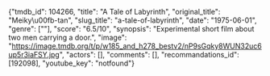 {"tmdb_id": 104266, "title": "A Tale of Labyrinth", "original_title": "Meiky\u00fb-tan", "slug_title": "a-tale-of-labyrinth", "date": "1975-06-01", "genre": [""], "score": "6.5/10", "synopsis": "Experimental short film about two men carrying a door.", "image": "https://image.tmdb.org/t/p/w185_and_h278_bestv2/nP9sGqky8WUN32uc6up5r3iaFSY.jpg", "actors": [], "comments": [], "recommandations_id": [192098], "youtube_key": "notfound"}